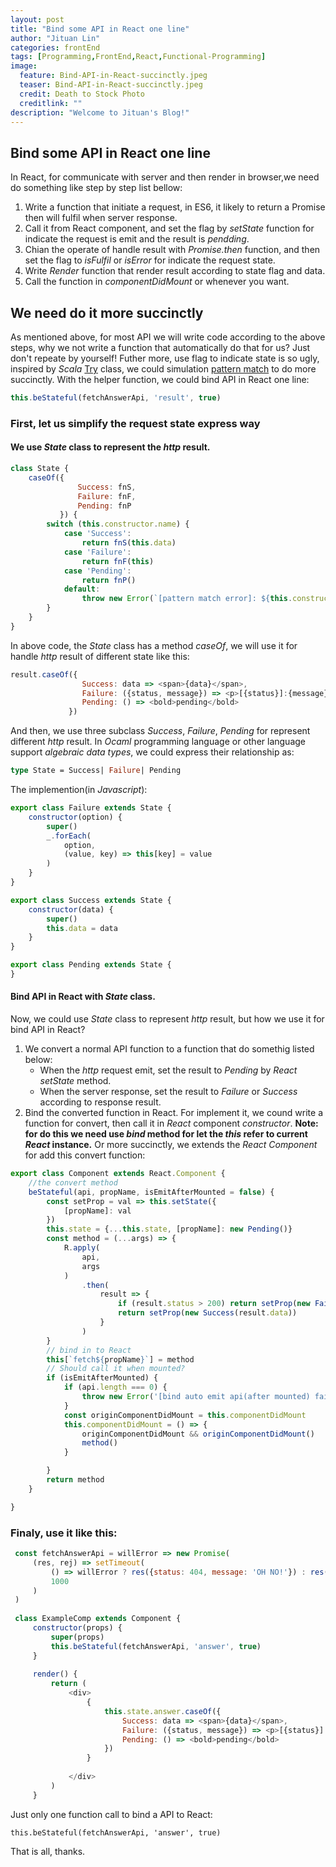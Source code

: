 ```yaml
---
layout: post
title: "Bind some API in React one line"
author: "Jituan Lin"
categories: frontEnd
tags: [Programming,FrontEnd,React,Functional-Programming]
image:
  feature: Bind-API-in-React-succinctly.jpeg
  teaser: Bind-API-in-React-succinctly.jpeg
  credit: Death to Stock Photo
  creditlink: ""
description: "Welcome to Jituan's Blog!"  
---
```


## Bind some API in React one line
In React, for communicate with server and then render in browser,we need do something like step by step list bellow:
1. Write a function that initiate a request, in ES6, it likely to return a Promise then will fulfil when server response.
2. Call it from React component, and set the flag by *setState* function  for indicate the request is emit and the result is *pendding*.
3. Chian the operate of handle result with *Promise.then* function, and then set the flag to *isFulfil* or *isError* for indicate the request state.
4. Write *Render* function that render result according to state flag and data.
5. Call the function in *componentDidMount* or whenever you want.

## We need do it more succinctly
As mentioned above, for most API we will write code according to the above steps, why we not write a function that automatically do that for us? Just don't repeate by yourself! Futher more, use flag to indicate state is so ugly, inspired by *Scala* [Try](http://www.scala-lang.org/api/2.9.3/scala/util/Try.html]) class, we could simulation [pattern match](https://docs.scala-lang.org/tour/pattern-matching.html) to do more succinctly. With the helper function, we could bind API in React one line:
```js
this.beStateful(fetchAnswerApi, 'result', true)
```

### First, let us simplify the request state express way
#### We use *State* class to represent the *http* result.
```js
class State {
    caseOf({
               Success: fnS,
               Failure: fnF,
               Pending: fnP
           }) {
        switch (this.constructor.name) {
            case 'Success':
                return fnS(this.data)
            case 'Failure':
                return fnF(this)
            case 'Pending':
                return fnP()
            default:
                throw new Error(`[pattern match error]: ${this.constructor.name} is not sub class of State`)
        }
    }
}
```
In above code, the *State* class has a method *caseOf*, we will use it for handle *http* result of different state like this:
```js
result.caseOf({
                Success: data => <span>{data}</span>,
                Failure: ({status, message}) => <p>[{status}]:{message}</p>,
                Pending: () => <bold>pending</bold>
             })
 ```
And then, we use three subclass *Success*, *Failure*, *Pending* for represent different *http* result. In *Ocaml* programming language or other language support *algebraic data types*, we could express their relationship as:
```Ocaml
type State = Success| Failure| Pending
```
The implemention(in *Javascript*):

```js
export class Failure extends State {
    constructor(option) {
        super()
        _.forEach(
            option,
            (value, key) => this[key] = value
        )
    }
}

export class Success extends State {
    constructor(data) {
        super()
        this.data = data
    }
}

export class Pending extends State {
}
```

#### Bind API in React with *State* class.
Now, we could use *State* class to represent *http* result, but how we use it for bind API in React? 
1. We convert a normal API function to a function that do somethig listed below:
    - When the *http* request emit, set the result to *Pending* by *React* *setState* method.
    - When the server response, set the result to *Failure* or *Success* according to response result.
2. Bind the converted function in React.
For implement it, we cound write a function for convert, then call it in *React* component *constructor*. 
**Note: for do this we need use *bind* method for let the *this* refer to current *React* instance.**
Or more succinctly, we extends the *React* *Component* for add this convert function:
```js
export class Component extends React.Component {
    //the convert method
    beStateful(api, propName, isEmitAfterMounted = false) {
        const setProp = val => this.setState({
            [propName]: val
        })
        this.state = {...this.state, [propName]: new Pending()}
        const method = (...args) => {
            R.apply(
                api,
                args
            )
                .then(
                    result => {
                        if (result.status > 200) return setProp(new Failure(result))
                        return setProp(new Success(result.data))
                    }
                )
        }
        // bind in to React
        this[`fetch${propName}`] = method
        // Should call it when mounted?
        if (isEmitAfterMounted) {
            if (api.length === 0) {
                throw new Error('[bind auto emit api(after mounted) failure]:the bind api has arguments')
            }
            const originComponentDidMount = this.componentDidMount
            this.componentDidMount = () => {
                originComponentDidMount && originComponentDidMount()
                method()
            }

        }
        return method
    }

}
```
### Finaly, use it like this:
```js
 const fetchAnswerApi = willError => new Promise(
     (res, rej) => setTimeout(
         () => willError ? res({status: 404, message: 'OH NO!'}) : res({status: 200, data: 42}),
         1000
     )
 )
 
 class ExampleComp extends Component {
     constructor(props) {
         super(props)
         this.beStateful(fetchAnswerApi, 'answer', true)
     }
 
     render() {
         return (
             <div>
                 {
                     this.state.answer.caseOf({
                         Success: data => <span>{data}</span>,
                         Failure: ({status, message}) => <p>[{status}]:{message}</p>,
                         Pending: () => <bold>pending</bold>
                     })
                 }
 
             </div>
         )
     }
```
Just only one function call to bind a API to React:
```
this.beStateful(fetchAnswerApi, 'answer', true)
```

That is all, thanks.


